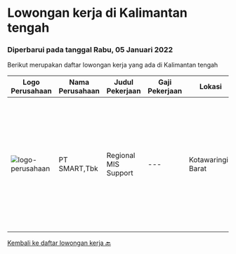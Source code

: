 
  # Lowongan kerja di Kalimantan tengah

  ### Diperbarui pada tanggal Rabu, 05 Januari 2022

  Berikut merupakan daftar lowongan kerja yang ada di Kalimantan tengah

  |Logo Perusahaan | Nama Perusahaan | Judul Pekerjaan | Gaji Pekerjaan | Lokasi | Deskripsi | Tanggal diunggah | Pranala |
  | -------------- | --------------- | --------------- | --------- | --------- | -------------- | ------- | ----------- |
  |![logo-perusahaan](https://image-service-cdn.seek.com.au/e0f2789e04f1707f717e820cb0fceb109a953b16/ee4dce1061f3f616224767ad58cb2fc751b8d2dc)|PT SMART,Tbk|Regional MIS Support|---|Kotawaringin Barat|Job Description:  Provides customer support services to internal and external customers. Applies working knowledge of day to day operating environment...|Rabu, 15 Desember 2021|https://www.jobstreet.co.id/id/job/regional-mis-support-3722970?token=0~6c2aa548-e5d6-4721-af51-2519fd26428e&sectionRank=1&jobId=jobstreet-id-job-3722970|


  [Kembali ke daftar lowongan kerja 🔙](../README.md#daftar-lowongan-kerja)
  
